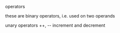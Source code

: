 operators

<!-- +, -, *, /, %   -->

these are binary operators, i.e. used on two operands

unary operators
++, -- increment and decrement
